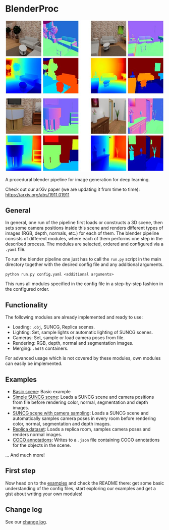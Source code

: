 # BlenderProc

![](readme.png)

A procedural blender pipeline for image generation for deep learning.

Check out our arXiv paper (we are updating it from time to time): https://arxiv.org/abs/1911.01911

## General

In general, one run of the pipeline first loads or constructs a 3D scene, then sets some camera positions inside this scene and renders different types of images (RGB, depth, normals, etc.) for each of them.
The blender pipeline consists of different modules, where each of them performs one step in the described process.
The modules are selected, ordered and configured via a `.yaml` file.
 
To run the blender pipeline one just has to call the `run.py` script in the main directory together with the desired config file and any additional arguments.

```
python run.py config.yaml <additional arguments>
```

This runs all modules specified in the config file in a step-by-step fashion in the configured order.

## Functionality

The following modules are already implemented and ready to use:

* Loading: `.obj`, SUNCG, Replica scenes.
* Lighting: Set, sample lights or automatic lighting of SUNCG scenes.
* Cameras: Set, sample or load camera poses from file.
* Rendering: RGB, depth, normal and segmentation images.
* Merging: `.hdf5` containers.

For advanced usage which is not covered by these modules, own modules can easily be implemented.

## Examples

* [Basic scene](examples/basic/): Basic example 
* [Simple SUNCG scene](examples/suncg_basic/): Loads a SUNCG scene and camera positions from file before rendering color, normal, segmentation and depth images.
* [SUNCG scene with camera sampling](examples/suncg_with_cam_sampling/): Loads a SUNCG scene and automatically samples camera poses in every room before rendering color, normal, segmentation and depth images.
* [Replica dataset](examples/replica-dataset): Loads a replica room, samples camera poses and renders normal images.
* [COCO annotations](examples/coco_annotations): Writes to a `.json` file containing COCO annotations for the objects in the scene.

... And much more!

## First step

Now head on to the [examples](examples) and check the README there: get some basic understanding of the config files, start exploring our examples and get a gist about writing your own modules!

## Change log

See our [change log](change_log.md).
